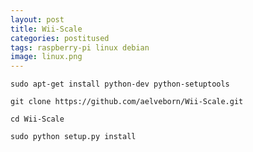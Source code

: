 ```yaml
---
layout: post
title: Wii-Scale
categories: postitused
tags: raspberry-pi linux debian
image: linux.png
---
```


    sudo apt-get install python-dev python-setuptools

    git clone https://github.com/aelveborn/Wii-Scale.git

    cd Wii-Scale

    sudo python setup.py install
